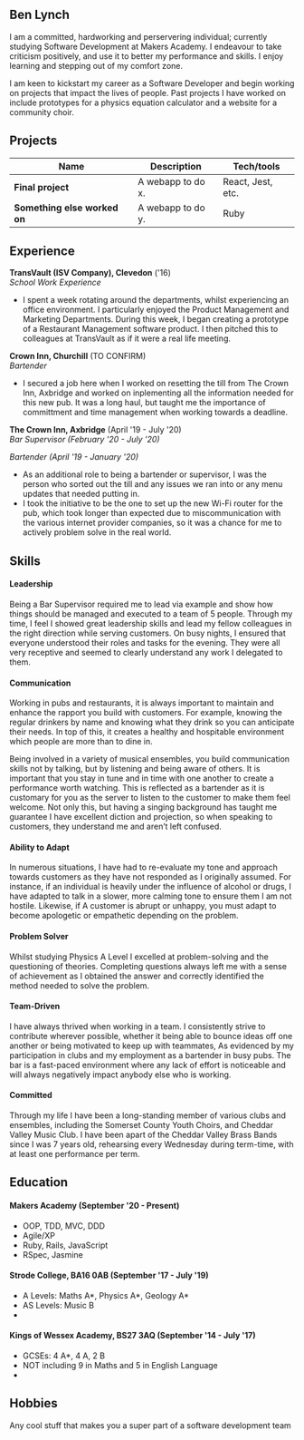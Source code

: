## Ben Lynch

I am a committed, hardworking and perservering individual; currently studying Software Development at Makers Academy. I endeavour to take criticism positively, and use it to better my performance and skills. I enjoy learning and stepping out of my comfort zone. 

I am keen to kickstart my career as a Software Developer and begin working on projects that impact the lives of people. Past projects I have worked on include prototypes for a physics equation calculator and a website for a community choir.

## Projects

| Name                         | Description       | Tech/tools        |
| ---------------------------- | ----------------- | ----------------- |
| **Final project**            | A webapp to do x. | React, Jest, etc. |
| **Something else worked on** | A webapp to do y. | Ruby              |

## Experience
**TransVault (ISV Company), Clevedon** ('16)  
_School Work Experience_

- I spent a week rotating around the departments, whilst experiencing an office environment. I particularly enjoyed the Product Management and Marketing Departments. During this week, I began creating a prototype of a Restaurant Management software product. I then pitched this to colleagues at TransVault as if it were a real life meeting.

**Crown Inn, Churchill** (TO CONFIRM)  
_Bartender_

- I secured a job here when I worked on resetting the till from The Crown Inn, Axbridge and worked on inplementing all the information needed for this new pub. It was a long haul, but taught me the importance of committment and time management when working towards a deadline.

**The Crown Inn, Axbridge** (April '19 - July '20)  
_Bar Supervisor (February '20 - July '20)_

_Bartender (April '19 - January '20)_

- As an additional role to being a bartender or supervisor, I was the person who sorted out the till and any issues we ran into or any menu updates that needed putting in.
- I took the initiative to be the one to set up the new Wi-Fi router for the pub, which took longer than expected due to miscommunication with the various internet provider companies, so it was a chance for me to actively problem solve in the real world.

## Skills


#### Leadership

Being a Bar Supervisor required me to lead via example and show how things should be managed and executed to a team of 5 people. Through my time, I feel I showed great leadership skills and lead my fellow colleagues in the right direction while serving customers. On busy nights, I ensured that everyone understood their roles and tasks for the evening. They were all very receptive and seemed to clearly understand any work I delegated to them.


#### Communication

Working in pubs and restaurants, it is always important to maintain and enhance the rapport you build with customers. For example, knowing the regular drinkers by name and knowing what they drink so you can anticipate their needs. In top of this, it creates a healthy and hospitable environment which people are more than to dine in.

Being involved in a variety of musical ensembles, you build communication skills not by talking, but by listening and being aware of others. It is important that you stay in tune and in time with one another to create a performance worth watching. This is reflected as a bartender as it is customary for you as the server to listen to the customer to make them feel welcome. Not only this, but having a singing background has taught me guarantee I have excellent diction and projection, so when speaking to customers, they understand me and aren’t left confused.


#### Ability to Adapt

In numerous situations, I have had to re-evaluate my tone and approach towards customers as they have not responded as I originally assumed. For instance, if an individual is heavily under the influence of alcohol or drugs, I have adapted to talk in a slower, more calming tone to ensure them I am not hostile. Likewise, if A customer is abrupt or unhappy, you must adapt to become apologetic or empathetic depending on the problem.


#### Problem Solver

Whilst studying Physics A Level I excelled at problem-solving and the questioning of theories. Completing questions always left me with a sense of achievement as I obtained the answer and correctly identified the method needed to solve the problem.

#### Team-Driven

I have always thrived when working in a team. I consistently strive to contribute wherever possible, whether it being able to bounce ideas off one another or being motivated to keep up with teammates, As evidenced by my participation in clubs and my employment as a bartender in busy pubs. The bar is a fast-paced environment where any lack of effort is noticeable and will always negatively impact anybody else who is working.

#### Committed

Through my life I have been a long-standing member of various clubs and ensembles, including the Somerset County Youth Choirs, and Cheddar Valley Music Club. I have been apart of the Cheddar Valley Brass Bands since I was 7 years old, rehearsing every Wednesday during term-time, with at least one performance per term.




## Education

#### Makers Academy (September '20 - Present)

- OOP, TDD, MVC, DDD
- Agile/XP
- Ruby, Rails, JavaScript
- RSpec, Jasmine

#### Strode College, BA16 0AB (September '17 - July '19)

- A Levels: Maths A*, Physics A*, Geology A*
- AS Levels: Music B
- 

#### Kings of Wessex Academy, BS27 3AQ (September '14 - July '17)

- GCSEs: 4 A*, 4 A, 2 B
- NOT including 9 in Maths and 5 in English Language
- 

## Hobbies

Any cool stuff that makes you a super part of a software development team
